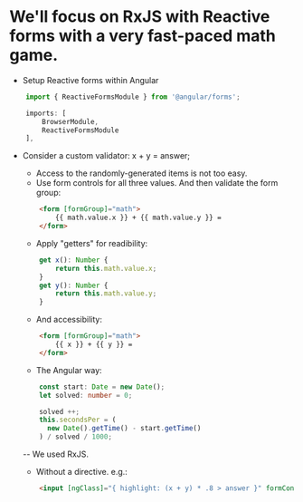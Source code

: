 # We'll focus on RxJS with Reactive forms with a very fast-paced math game.

- Setup Reactive forms within Angular
```typescript
    import { ReactiveFormsModule } from '@angular/forms';

    imports: [
        BrowserModule,
        ReactiveFormsModule
    ],
```
- Consider a custom validator: x + y = answer;
    - Access to the randomly-generated items is not too easy.
    - Use form controls for all three values. And then validate the form group:
    ```html
        <form [formGroup]="math">
            {{ math.value.x }} + {{ math.value.y }} = 
        </form>
    ```
    - Apply "getters" for readibility:
    ```typescript
        get x(): Number {
            return this.math.value.x;
        }
        get y(): Number {
            return this.math.value.y;
        }
    ```
    - And accessibility:
    ```html
        <form [formGroup]="math">
            {{ x }} + {{ y }} = 
        </form>
    ```

    - The Angular way:
    ```typescript
        const start: Date = new Date();
        let solved: number = 0;

        solved ++;
        this.secondsPer = (
          new Date().getTime() - start.getTime()
        ) / solved / 1000;
    ```
    -- We used RxJS.

    - Without a directive. e.g.:
    ```html
        <input [ngClass]="{ highlight: (x + y) * .8 > answer }" formControlName="answer">
    ```
